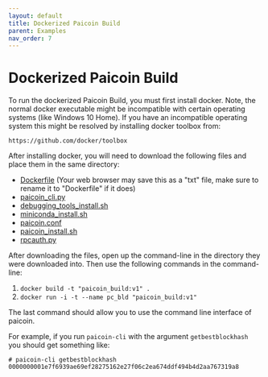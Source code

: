 ```yaml
---
layout: default
title: Dockerized Paicoin Build
parent: Examples
nav_order: 7
---
```


# Dockerized Paicoin Build

To run the dockerized Paicoin Build, you must first install docker. Note, the 
normal docker executable might be incompatible with certain operating systems 
(like Windows 10 Home). If you have an incompatible operating system this might 
be resolved by installing docker toolbox from:
    
	https://github.com/docker/toolbox
	
After installing docker, you will need to download the following files and 
place them in the same directory:

* [Dockerfile](https://github.com/J1149/j1149.github.io/raw/master/_examples/paicoin_build/docker/Dockerfile) (Your web browser may save this as a "txt" file, make sure to rename it to "Dockerfile" if it does)
* [paicoin_cli.py](https://github.com/J1149/j1149.github.io/raw/master/_examples/paicoin_build/docker/paicoin_cli.py)
* [debugging_tools_install.sh](https://github.com/J1149/j1149.github.io/raw/master/_examples/paicoin_build/docker/debugging_tools_install.sh)
* [miniconda_install.sh](https://github.com/J1149/j1149.github.io/raw/master/_examples/paicoin_build/docker/miniconda_install.sh)
* [paicoin.conf](https://github.com/J1149/j1149.github.io/raw/master/_examples/paicoin_build/docker/paicoin.conf)
* [paicoin_install.sh](https://github.com/J1149/j1149.github.io/raw/master/_examples/paicoin_build/docker/paicoin_install.sh)
* [rpcauth.py](https://github.com/J1149/j1149.github.io/raw/master/_examples/paicoin_build/docker/rpcauth.py)


After downloading the files, open up the command-line in the directory they were 
downloaded into. Then use the following commands in the command-line:

1. `docker build -t "paicoin_build:v1" .`
2. `docker run -i -t --name pc_bld "paicoin_build:v1"`

The last command should allow you to use the command line interface of paicoin. 

For example, if you run `paicoin-cli` with the argument `getbestblockhash` you 
should get something like:

    # paicoin-cli getbestblockhash
	0000000001e7f6939ae69ef28275162e27f06c2ea674ddf494b4d2aa767319a8